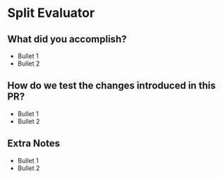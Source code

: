 # Split Evaluator

## What did you accomplish?
* Bullet 1
* Bullet 2

## How do we test the changes introduced in this PR?
* Bullet 1
* Bullet 2

## Extra Notes
* Bullet 1
* Bullet 2